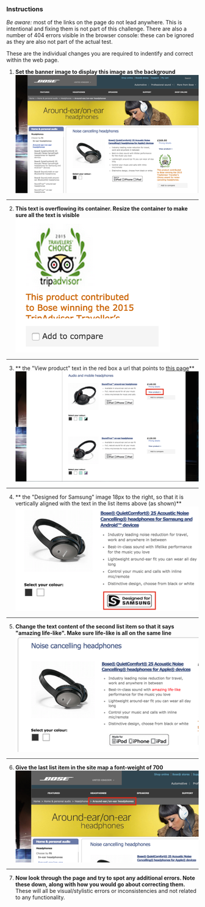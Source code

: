 ### Instructions

*Be aware:* most of the links on the page do not lead anywhere. This is intentional and fixing them is not part of this challenge. There are also a number of 404 errors visible in the browser console: these can be ignored as they are also not part of the actual test.
  
These are the individual changes you are required to indentify and correct within the web page.

1. **Set the banner image to display this image as the background**  
![question 1](../noaccess/images/question1.png)  
---  

2. **This text is overflowing its container. Resize the container to make sure all the text is visible**  
![question 2](../noaccess/images/question2.png)  
---  

3. ** the "View product" text in the red box a url that points to [this page](https://www.bose.co.uk/GB/en/home-and-personal-audio/headphones/audio-and-mobile-headphones/soundtrue-around-ear-headphones/)**  
![question 3](../noaccess/images/question3.png)  
---  

4. ** the "Designed for Samsung" image 18px to the right, so that it is vertically aligned with the text in the list items above (as shown)**  
![question 4](../noaccess/images/question4.png)  
---  

5. **Change the text content of the second list item so that it says "amazing life-like". Make sure life-like is all on the same line**  
![question 5](../noaccess/images/question5.png)  
---  

6. **Give the last list item in the site map a font-weight of 700**  
![question 6](../noaccess/images/question6.png)  
---  


7. **Now look through the page and try to spot any additional errors. Note these down, along with how you would go about correcting them.** These will all be visual/stylistic errors or inconsistencies and not related to any functionality.
